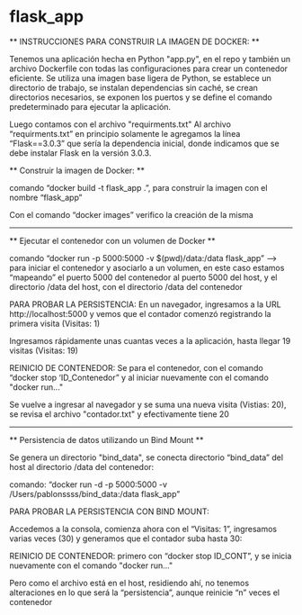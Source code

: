 # flask_app

** INSTRUCCIONES PARA CONSTRUIR LA IMAGEN DE DOCKER: **

Tenemos una aplicación hecha en Python "app.py", en el repo y también un archivo Dockerfile con todas las configuraciones para crear un contenedor eficiente. Se utiliza una imagen base ligera de Python, se establece un directorio de trabajo, se instalan dependencias sin caché, se crean directorios necesarios, se exponen los puertos y se define el comando predeterminado para ejecutar la aplicación.

Luego contamos con el archivo "requirments.txt"
Al archivo “requirments.txt” en principio solamente le agregamos la línea “Flask==3.0.3” que sería la dependencia inicial, donde indicamos que se debe instalar Flask en la versión 3.0.3.

** Construir la imagen de Docker: **

comando “docker build -t flask_app .”, para construir la imagen con el nombre “flask_app”

Con el comando “docker images” verifico la creación de la misma

------------------------------------------------------------------------------------------------------------------------------------------------------------------
** Ejecutar el contenedor con un volumen de Docker **

comando “docker run -p 5000:5000 -v $(pwd)/data:/data flask_app” 
--> para iniciar el contenedor y asociarlo a un volumen, en este caso estamos “mapeando” el puerto 5000 del contenedor al puerto 5000 del host, y el directorio /data del host, con el directorio /data del contenedor

PARA PROBAR LA PERSISTENCIA: En un navegador, ingresamos a la URL http://localhost:5000 y vemos que el contador comenzó registrando la primera visita (Visitas: 1)

Ingresamos rápidamente unas cuantas veces a la aplicación, hasta llegar 19 visitas (Visitas: 19)

REINICIO DE CONTENEDOR: Se para el contenedor, con el comando “docker stop ‘ID_Contenedor” y al iniciar nuevamente con el comando "docker run..."

Se vuelve a ingresar al navegador y se suma una nueva visita (Vistias: 20), se revisa el archivo "contador.txt" y efectivamente tiene 20

------------------------------------------------------------------------------------------------------------------------------------------------------------------
** Persistencia de datos utilizando un Bind Mount **

Se genera un directorio "bind_data", se conecta directorio “bind_data” del host al directorio /data del contenedor:

comando: “docker run -d -p 5000:5000 -v  /Users/pablonssss/bind_data:/data  flask_app”

PARA PROBAR LA PERSISTENCIA CON BIND MOUNT:

Accedemos a la consola, comienza ahora con el “Visitas: 1”, ingresamos varias veces (30) y generamos que el contador suba hasta 30:
  
REINICIO DE CONTENEDOR: primero con “docker stop ID_CONT”, y se inicia nuevamente con el comando "docker run..."

Pero como el archivo está en el host, residiendo ahí, no tenemos alteraciones en lo que será la “persistencia”, aunque reinicie “n” veces el contenedor
